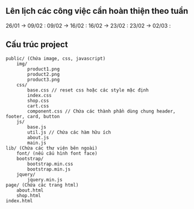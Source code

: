 ## Lên lịch các công việc cần hoàn thiện theo tuần

26/01 -> 09/02 :
09/02 -> 16/02 :
16/02 -> 23/02 :
23/02 -> 02/03 : 


## Cấu trúc project

```
public/ (Chứa image, css, javascript)
    img/
        product1.png
        product2.png
        product3.png
    css/
        base.css // reset css hoặc các style mặc định
        index.css
        shop.css
        cart.css
        component.css // Chứa các thành phần dùng chung header, footer, card, button
    js/
        base.js
        util.js // Chứa các hàm hữu ích
        about.js
        main.js
lib/ (Chứa các thư viện bên ngoài)
    font/ (nếu cấu hình font face)
    bootstrap/
        bootstrap.min.css
        bootstrap.min.js
    jquery/
        jquery.min.js
page/ (Chứa các trang html)
    about.html
    shop.html
index.html
```